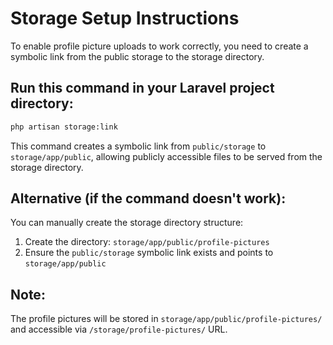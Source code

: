# Storage Setup Instructions

To enable profile picture uploads to work correctly, you need to create a symbolic link from the public storage to the storage directory.

## Run this command in your Laravel project directory:

```bash
php artisan storage:link
```

This command creates a symbolic link from `public/storage` to `storage/app/public`, allowing publicly accessible files to be served from the storage directory.

## Alternative (if the command doesn't work):

You can manually create the storage directory structure:

1. Create the directory: `storage/app/public/profile-pictures`
2. Ensure the `public/storage` symbolic link exists and points to `storage/app/public`

## Note:
The profile pictures will be stored in `storage/app/public/profile-pictures/` and accessible via `/storage/profile-pictures/` URL.
